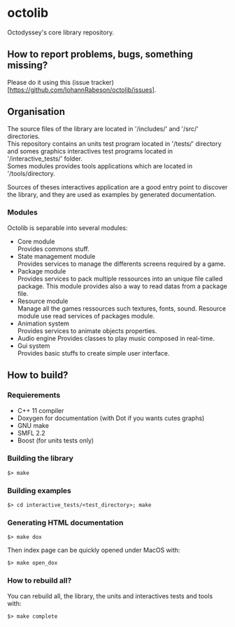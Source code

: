 # octolib
Octodyssey's core library repository.

## How to report problems, bugs, something missing?
Please do it using this (issue tracker)[https://github.com/IohannRabeson/octolib/issues].

## Organisation
The source files of the library are located in '<root>/includes/' and '<root>/src/' directories.  
This repository contains an units test program located in '<root>/tests/' directory
and somes graphics interactives test programs located in '<root>/interactive_tests/' folder.  
Somes modules provides tools applications which are located in '<root>/tools/directory.
  
Sources of theses interactives application are a good entry point to discover the library,
and they are used as examples by generated documentation.

### Modules
Octolib is separable into several modules:
- Core module  
Provides commons stuff.
 - State management module  
Provides services to manage the differents screens required by a game.  
 - Package module  
Provides services to pack multiple ressources into an unique file called
package. This module provides also a way to read datas from a package file.  
 - Resource module  
Manage all the games ressources such textures, fonts, sound. 
Resource module use read services of packages module.  
 - Animation system  
Provides services to animate objects properties.  
 - Audio engine
Provides classes to play music composed in real-time.
 - Gui system  
Provides basic stuffs to create simple user interface. 

## How to build?
### Requierements
 - C++ 11 compiler
 - Doxygen for documentation (with Dot if you wants cutes graphs)
 - GNU make
 - SMFL 2.2
 - Boost (for units tests only)

### Building the library
    $> make

### Building examples
	$> cd interactive_tests/<test_directory>; make

### Generating HTML documentation
    $> make dox

Then index page can be quickly opened under MacOS with:

	$> make open_dox

### How to rebuild all?
You can rebuild all, the library, the units and interactives tests and tools with:

	$> make complete
